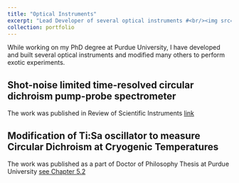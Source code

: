 ```yaml
---
title: "Optical Instruments"
excerpt: "Lead Developer of several optical instruments #<br/><img src='/images/500x300.png'>"
collection: portfolio
---
```


While working on my PhD degree at Purdue University, I have developed and built several optical instruments and modified many others to perform exotic experiments.

## Shot-noise limited time-resolved circular dichroism pump-probe spectrometer
The work was published in Review of Scientific Instruments [link](https://doi.org/10.1063/1.5009468)

## Modification of Ti:Sa oscillator to measure Circular Dichroism at Cryogenic Temperatures
The work was published as a part of Doctor of Philosophy Thesis at Purdue University [see Chapter 5.2](https://docs.lib.purdue.edu/dissertations/AAI10288324/)
